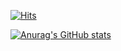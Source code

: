 [![Hits](https://hits.seeyoufarm.com/api/count/incr/badge.svg?url=https%3A%2F%2Fgithub.com%2Fcatsbi&count_bg=%2379C83D&title_bg=%23555555&icon=tripadvisor.svg&icon_color=%23E7E7E7&title=hits&edge_flat=false)](https://hits.seeyoufarm.com)

[![Anurag's GitHub stats](https://github-readme-stats.vercel.app/api?username=catsbi&show_icons=true&theme=radical)](https://github.com/anuraghazra/github-readme-stats)
